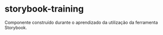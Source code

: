 # storybook-training
Componente construído durante o aprendizado da utilização da ferramenta Storybook.
